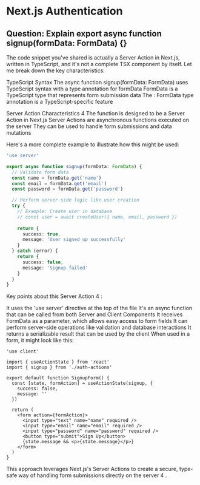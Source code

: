 # Next.js Authentication


## Question: Explain export async function signup(formData: FormData) {}

The code snippet you've shared is actually a Server Action in Next.js, written in TypeScript, and it's not a complete TSX component by itself. Let me break down the key characteristics:

TypeScript Syntax
The async function signup(formData: FormData) uses TypeScript syntax with a type annotation for formData
FormData is a TypeScript type that represents form submission data
The : FormData type annotation is a TypeScript-specific feature

Server Action Characteristics 4
The function is designed to be a Server Action in Next.js
Server Actions are asynchronous functions executed on the server
They can be used to handle form submissions and data mutations

Here's a more complete example to illustrate how this might be used:

```ts
'use server'

export async function signup(formData: FormData) {
  // Validate form data
  const name = formData.get('name')
  const email = formData.get('email')
  const password = formData.get('password')

  // Perform server-side logic like user creation
  try {
    // Example: Create user in database
    // const user = await createUser({ name, email, password })
    
    return {
      success: true,
      message: 'User signed up successfully'
    }
  } catch (error) {
    return {
      success: false,
      message: 'Signup failed'
    }
  }
}
```

Key points about this Server Action 4 :

It uses the 'use server' directive at the top of the file
It's an async function that can be called from both Server and Client Components
It receives FormData as a parameter, which allows easy access to form fields
It can perform server-side operations like validation and database interactions
It returns a serializable result that can be used by the client
When used in a form, it might look like this:


```tsx
'use client'

import { useActionState } from 'react'
import { signup } from './auth-actions'

export default function SignupForm() {
  const [state, formAction] = useActionState(signup, { 
    success: false, 
    message: '' 
  })

  return (
    <form action={formAction}>
      <input type="text" name="name" required />
      <input type="email" name="email" required />
      <input type="password" name="password" required />
      <button type="submit">Sign Up</button>
      {state.message && <p>{state.message}</p>}
    </form>
  )
}
```

This approach leverages Next.js's Server Actions to create a secure, type-safe way of handling form submissions directly on the server 4 .